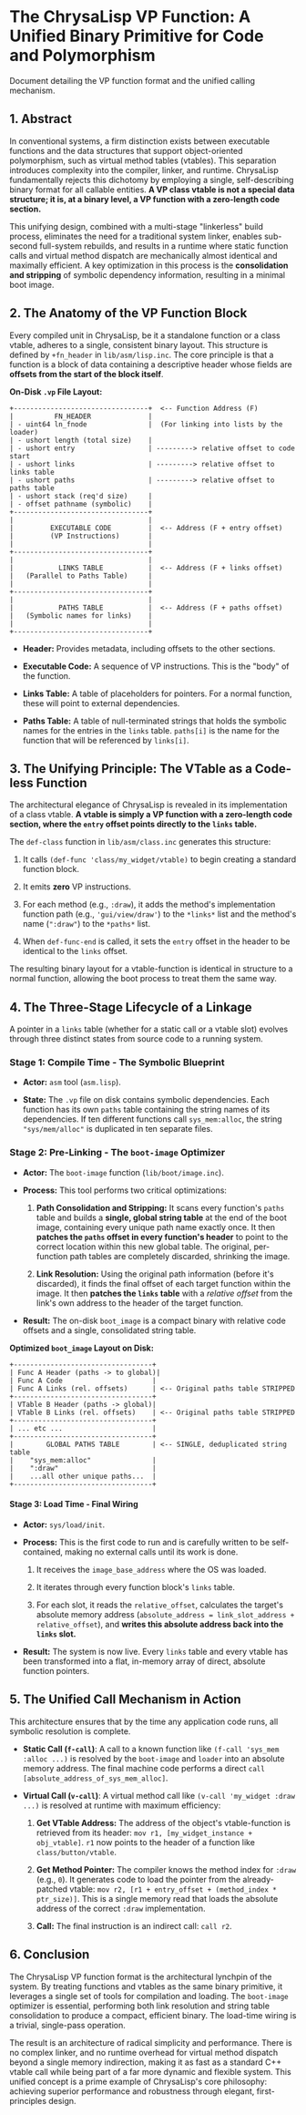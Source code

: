 # The ChrysaLisp VP Function: A Unified Binary Primitive for Code and Polymorphism

Document detailing the VP function format and the unified calling mechanism.

## 1. Abstract

In conventional systems, a firm distinction exists between executable functions
and the data structures that support object-oriented polymorphism, such as
virtual method tables (vtables). This separation introduces complexity into the
compiler, linker, and runtime. ChrysaLisp fundamentally rejects this dichotomy
by employing a single, self-describing binary format for all callable entities.
**A VP class vtable is not a special data structure; it is, at a binary level, a
VP function with a zero-length code section.**

This unifying design, combined with a multi-stage "linkerless" build process,
eliminates the need for a traditional system linker, enables sub-second
full-system rebuilds, and results in a runtime where static function calls and
virtual method dispatch are mechanically almost identical and maximally
efficient. A key optimization in this process is the **consolidation and
stripping** of symbolic dependency information, resulting in a minimal boot
image.

## 2. The Anatomy of the VP Function Block

Every compiled unit in ChrysaLisp, be it a standalone function or a class
vtable, adheres to a single, consistent binary layout. This structure is defined
by `+fn_header` in `lib/asm/lisp.inc`. The core principle is that a function is
a block of data containing a descriptive header whose fields are **offsets from
the start of the block itself**.

**On-Disk `.vp` File Layout:**

```
+---------------------------------+  <-- Function Address (F)
|          FN_HEADER              |
| - uint64 ln_fnode               |  (For linking into lists by the loader)
| - ushort length (total size)    |
| - ushort entry                  | ---------> relative offset to code start
| - ushort links                  | ---------> relative offset to links table
| - ushort paths                  | ---------> relative offset to paths table
| - ushort stack (req'd size)     |
| - offset pathname (symbolic)    |
+---------------------------------+
|                                 |
|         EXECUTABLE CODE         |  <-- Address (F + entry offset)
|         (VP Instructions)       |
|                                 |
+---------------------------------+
|                                 |
|           LINKS TABLE           |  <-- Address (F + links offset)
|   (Parallel to Paths Table)     |
|                                 |
+---------------------------------+
|                                 |
|           PATHS TABLE           |  <-- Address (F + paths offset)
|   (Symbolic names for links)    |
|                                 |
+---------------------------------+
```

*   **Header:** Provides metadata, including offsets to the other sections.

*   **Executable Code:** A sequence of VP instructions. This is the "body" of
    the function.

*   **Links Table:** A table of placeholders for pointers. For a normal
    function, these will point to external dependencies.

*   **Paths Table:** A table of null-terminated strings that holds the symbolic
    names for the entries in the `links` table. `paths[i]` is the name for the
    function that will be referenced by `links[i]`.

## 3. The Unifying Principle: The VTable as a Code-less Function

The architectural elegance of ChrysaLisp is revealed in its implementation of a
class vtable. **A vtable is simply a VP function with a zero-length code
section, where the `entry` offset points directly to the `links` table.**

The `def-class` function in `lib/asm/class.inc` generates this structure:

1.  It calls `(def-func 'class/my_widget/vtable)` to begin creating a standard
    function block.

2.  It emits **zero** VP instructions.

3.  For each method (e.g., `:draw`), it adds the method's implementation
    function path (e.g., `'gui/view/draw'`) to the `*links*` list and the
    method's name (`":draw"`) to the `*paths*` list.

4.  When `def-func-end` is called, it sets the `entry` offset in the header to
    be identical to the `links` offset.

The resulting binary layout for a vtable-function is identical in structure to a
normal function, allowing the boot process to treat them the same way.

## 4. The Three-Stage Lifecycle of a Linkage

A pointer in a `links` table (whether for a static call or a vtable slot)
evolves through three distinct states from source code to a running system.

### Stage 1: Compile Time - The Symbolic Blueprint

*   **Actor:** `asm` tool (`asm.lisp`).

*   **State:** The `.vp` file on disk contains symbolic dependencies. Each
    function has its own `paths` table containing the string names of its
    dependencies. If ten different functions call `sys_mem:alloc`, the string
    `"sys/mem/alloc"` is duplicated in ten separate files.

### Stage 2: Pre-Linking - The `boot-image` Optimizer

*   **Actor:** The `boot-image` function (`lib/boot/image.inc`).

*   **Process:** This tool performs two critical optimizations:

    1. **Path Consolidation and Stripping:** It scans every function's `paths`
        table and builds a **single, global string table** at the end of the
        boot image, containing every unique path name exactly once. It then
        **patches the `paths` offset in every function's header** to point to
        the correct location within this new global table. The original,
        per-function path tables are completely discarded, shrinking the image.

    2. **Link Resolution:** Using the original path information (before it's
        discarded), it finds the final offset of each target function within the
        image. It then **patches the `links` table** with a *relative offset*
        from the link's own address to the header of the target function.

*   **Result:** The on-disk `boot_image` is a compact binary with relative code
    offsets and a single, consolidated string table.

**Optimized `boot_image` Layout on Disk:**

```
+----------------------------------+
| Func A Header (paths -> to global)|
| Func A Code                      |
| Func A Links (rel. offsets)      | <-- Original paths table STRIPPED
+----------------------------------+
| VTable B Header (paths -> global)|
| VTable B Links (rel. offsets)    | <-- Original paths table STRIPPED
+----------------------------------+
| ... etc ...                      |
+----------------------------------+
|        GLOBAL PATHS TABLE        | <-- SINGLE, deduplicated string table
|    "sys_mem:alloc"               |
|    ":draw"                       |
|    ...all other unique paths...  |
+----------------------------------+
```

#### Stage 3: Load Time - Final Wiring

*   **Actor:** `sys/load/init`.

*   **Process:** This is the first code to run and is carefully written to be
    self-contained, making no external calls until its work is done.

    1. It receives the `image_base_address` where the OS was loaded.

    2. It iterates through every function block's `links` table.

    3. For each slot, it reads the `relative_offset`, calculates the target's
        absolute memory address
        (`absolute_address = link_slot_address + relative_offset`), and **writes
        this absolute address back into the `links` slot.**

*   **Result:** The system is now live. Every `links` table and every vtable has
    been transformed into a flat, in-memory array of direct, absolute function
    pointers.

## 5. The Unified Call Mechanism in Action

This architecture ensures that by the time any application code runs, all
symbolic resolution is complete.

*   **Static Call (`f-call`)**: A call to a known function like
    `(f-call 'sys_mem :alloc ...)` is resolved by the `boot-image` and `loader`
    into an absolute memory address. The final machine code performs a direct
    `call [absolute_address_of_sys_mem_alloc]`.

*   **Virtual Call (`v-call`)**: A virtual method call like
    `(v-call 'my_widget :draw ...)` is resolved at runtime with maximum
    efficiency:

    1. **Get VTable Address:** The address of the object's vtable-function is
        retrieved from its header: `mov r1, [my_widget_instance + obj_vtable]`.
        `r1` now points to the header of a function like `class/button/vtable`.

    2. **Get Method Pointer:** The compiler knows the method index for `:draw`
        (e.g., `0`). It generates code to load the pointer from the
        already-patched vtable:
        `mov r2, [r1 + entry_offset + (method_index * ptr_size)]`. This is a
        single memory read that loads the absolute address of the correct
        `:draw` implementation.

    3. **Call:** The final instruction is an indirect call: `call r2`.

## 6. Conclusion

The ChrysaLisp VP function format is the architectural lynchpin of the system.
By treating functions and vtables as the same binary primitive, it leverages a
single set of tools for compilation and loading. The `boot-image` optimizer is
essential, performing both link resolution and string table consolidation to
produce a compact, efficient binary. The load-time wiring is a trivial,
single-pass operation.

The result is an architecture of radical simplicity and performance. There is no
complex linker, and no runtime overhead for virtual method dispatch beyond a
single memory indirection, making it as fast as a standard C++ vtable call while
being part of a far more dynamic and flexible system. This unified concept is a
prime example of ChrysaLisp's core philosophy: achieving superior performance
and robustness through elegant, first-principles design.